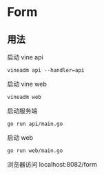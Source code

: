 # Form

## 用法

启动 vine api

```
vineadm api --handler=api
```

启动 vine web

```
vineadm web
```

启动服务端

``` 
go run api/main.go
```

启动 web

```
go run web/main.go
```

浏览器访问 localhost:8082/form
